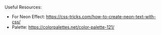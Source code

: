 Useful Resources: 
- For Neon Effect: https://css-tricks.com/how-to-create-neon-text-with-css/ 
- Palette: https://colorpalettes.net/color-palette-121/ 